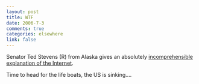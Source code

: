 ```yaml
--- 
layout: post
title: WTF
date: 2006-7-3
comments: true
categories: elsewhere
link: false
---
```

Senator Ted Stevens (R) from Alaska gives an absolutely <a href="http://blog.wired.com/27BStroke6/?entry_id=1512499" title="incomprehensible explanation of the Internet">incomprehensible explanation of the Internet</a>.

Time to head for the life boats, the US is sinking....
